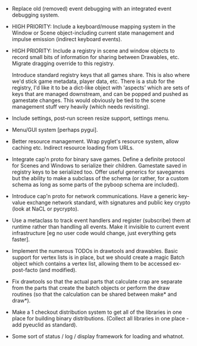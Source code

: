 * Replace old (removed) event debugging with an integrated event debugging system.

* HIGH PRIORITY: Include a keyboard/mouse mapping system in the Window or Scene
  object-including current state management and impulse emission (indirect keyboard
  events).

* HIGH PRIORITY: Include a registry in scene and window objects to record small
  bits of information for sharing between Drawables, etc. Migrate dragging override
  to this registry.

  Introduce standard registry keys that all games share. This is also where we'd
  stick game metadata, player data, etc. There is a stub for the registry, I'd
  like it to be a dict-like object with 'aspects' which are sets of keys that are
  managed downstream, and can be popped and pushed as gamestate changes. This would
  obviously be tied to the scene management stuff very heavily (which needs
  revisiting).

* Include settings, post-run screen resize support, settings menu.

* Menu/GUI system [perhaps pygui].

* Better resource management. Wrap pyglet's resource system, allow caching etc.
  Indirect resource loading from URLs.

* Integrate cap'n proto for binary save games. Define a definite protocol for
  Scenes and Windows to serialize their children. Gamestate saved in registry
  keys to be serialized too. Offer useful generics for savegames but the ability
  to make a subclass of the schema (or rather, for a custom schema as long as
  some parts of the pyboop schema are included).

* Introduce cap'n proto for network communications. Have a generic key-value
  exchange network standard, with signatures and public key crypto (look
  at NaCL or pycrypto).

* Use a metaclass to track event handlers and register (subscribe) them at
  runtime rather than handling all events. Make it invisible to current
  event infrastructure [eg no user code would change, just everything gets
  faster].

* Implement the numerous TODOs in drawtools and drawables. Basic support for
  vertex lists is in place, but we should create a magic Batch object which
  contains a vertex list, allowing them to be accessed ex-post-facto (and
  modified).

* Fix drawtools so that the actual parts that calculate crap are separate
  from the parts that create the batch objects or perform the draw routines
  (so that the calculation can be shared between make* and draw*).

* Make a 1 checkout distribution system to get all of the libraries in one
  place for building binary distributions. (Collect all libraries in one
  place - add pyeuclid as standard).

* Some sort of status / log / display framework for loading and whatnot.
